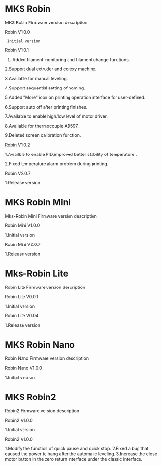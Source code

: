 # MKS Robin
MKS Robin Firmware version description


Robin V1.0.0

     Initial version


Robin V1.0.1

1. Added filament monitoring and filament change functions.

2.Support dual extruder and corexy machine.

3.Available for manual leveling.

4.Support sequential setting of homing.

5.Added "More" icon on printing operation interface for user-defined.

6.Support auto off after printing finishes.

7.Available to enable high/low level of motor driver.

8.Available for thermocouple AD597.

9.Deleted screen calibration function.
	

Robin V1.0.2

1.Aviailble to enable PID,improved better stability of temperature .

2.Fixed temperature alarm problem during printing.

Robin V2.0.7

1.Release version

# MKS Robin Mini

Mks-Robin Mini Firmware version description

Robin Mini V1.0.0

1.Initial version

Robin Mini V2.0.7

1.Release version

# Mks-Robin Lite
Robin Lite Firmware version description

Robin Lite V0.0.1

1.Initial version
     
Robin Lite V0.04

1.Release version

# MKS Robin Nano

Robin Nano Firmware version description

Robin Nano V1.0.0

1.Initial version

# MKS Robin2

Robin2 Firmware version description

Robin2 V1.0.0

1.Initial version

Robin2 V1.0.0

1.Modify the function of quick pause and quick stop.
2.Fixed a bug that caused the power to hang after the automatic leveling.
3.Increase the close motor button in the zero return interface under the classic interface.
 
  
  
